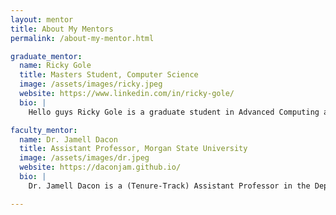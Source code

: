 ```yaml
---
layout: mentor
title: About My Mentors
permalink: /about-my-mentor.html

graduate_mentor:
  name: Ricky Gole
  title: Masters Student, Computer Science
  image: /assets/images/ricky.jpeg
  website: https://www.linkedin.com/in/ricky-gole/
  bio: |
    Hello guys Ricky Gole is a graduate student in Advanced Computing at Morgan State University, specializing in cybersecurity, cloud security, and artificial intelligence. With a solid foundation in IT infrastructure, internal controls, and risk management, he brings hands-on experience from roles in research, instruction, and technical consulting. Ricky has implemented security frameworks like Zero Trust Architecture in cloud IAM systems, deployed MFA solutions using CyberArk, and strengthened network defenses with tools like Sophos and Cisco Duo. Passionate about secure digital transformation, he combines academic excellence with practical skills to drive innovation and resilience in enterprise IT environments. this is a little about me

faculty_mentor:
  name: Dr. Jamell Dacon
  title: Assistant Professor, Morgan State University
  image: /assets/images/dr.jpeg
  website: https://daconjam.github.io/
  bio: |
    Dr. Jamell Dacon is a (Tenure-Track) Assistant Professor in the Department of Computer Science at Morgan State University, where he serves as the Director & Lead Principal Investigator of the Machine Intelligence and Data Science (MINDS) Lab, and a faculty at the Center for Equitable Artificial Intelligence and Machine Learning Systems (CEAMLS). His work is dedicated to harnessing AI, ML and Data Science to address both error and outcome disparities (e.g., poor system performance or non-interpretable results) — the core philosophy of his work is to better understand the complex relationships between technology and society.

---
```

